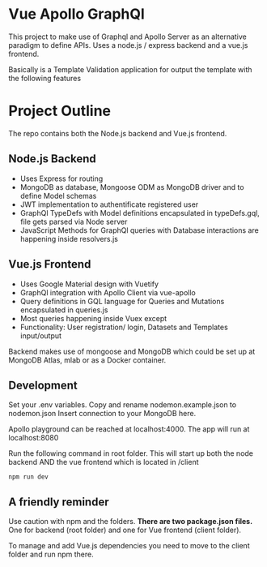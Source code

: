 # Vue Apollo GraphQl
This project to make use of Graphql and Apollo Server as an alternative paradigm to define APIs.
Uses a node.js / express backend and a vue.js frontend.

Basically is a Template Validation application for output the template with the following features

# Project Outline
The repo contains both the Node.js backend and Vue.js frontend. 

## Node.js Backend
- Uses Express for routing
- MongoDB as database, Mongoose ODM as MongoDB driver and to define Model schemas
- JWT implementation to authentificate registered user
- GraphQl TypeDefs with Model definitions encapsulated in typeDefs.gql, file gets parsed via Node server
- JavaScript Methods for GraphQl queries with Database interactions are happening inside resolvers.js

## Vue.js Frontend
- Uses Google Material design with Vuetify
- GraphQl integration with Apollo Client via vue-apollo
- Query definitions in GQL language for Queries and Mutations encapsulated in queries.js
- Most queries happening inside Vuex except
- Functionality: User registration/ login, Datasets and Templates input/output 


Backend makes use of mongoose and MongoDB which could be set up at MongoDB Atlas, mlab or as a Docker container.

## Development
Set your .env variables. Copy and rename nodemon.example.json to nodemon.json
Insert connection to your MongoDB here.

Apollo playground can be reached at localhost:4000. The app will run at localhost:8080


Run the following command in root folder. This will start up both the node backend AND the vue frontend which is located in /client
```
npm run dev
```

## A friendly reminder
Use caution with npm and the folders. 
**There are two package.json files.** One for backend (root folder) and one for Vue frontend (client folder).

To manage and add Vue.js dependencies you need to move to the client folder and run npm there.

